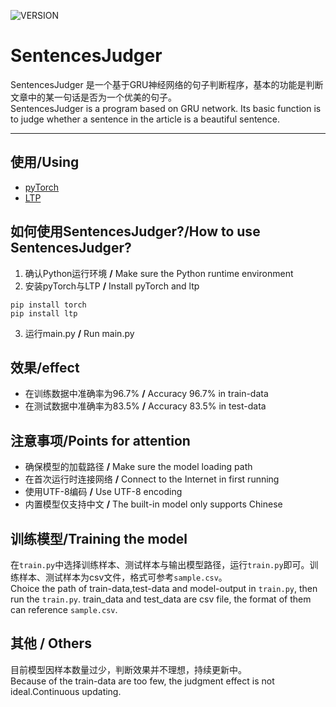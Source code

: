 ![VERSION](https://img.shields.io/pypi/pyversions/torch)
# SentencesJudger
SentencesJudger 是一个基于GRU神经网络的句子判断程序，基本的功能是判断文章中的某一句话是否为一个优美的句子。  
SentencesJudger is a program based on GRU network. Its basic function is to judge whether a sentence in the article is a beautiful sentence.
- - -
## 使用/Using
* [pyTorch](https://github.com/pytorch/pytorch)
* [LTP](https://github.com/HIT-SCIR/ltp)

## 如何使用SentencesJudger?/How to use SentencesJudger?
1. 确认Python运行环境 **/**  Make sure the Python runtime environment
3. 安装pyTorch与LTP **/** Install pyTorch and ltp
```
pip install torch
pip install ltp
```
3. 运行main.py **/** Run main.py

## 效果/effect
* 在训练数据中准确率为96.7% **/** Accuracy 96.7% in train-data
* 在测试数据中准确率为83.5% **/** Accuracy 83.5% in test-data

## 注意事项/Points for attention
* 确保模型的加载路径 **/** Make sure the model loading path
* 在首次运行时连接网络 **/** Connect to the Internet in first running
* 使用UTF-8编码 **/** Use UTF-8 encoding
* 内置模型仅支持中文 **/** The built-in model only supports Chinese

## 训练模型/Training the model
在`train.py`中选择训练样本、测试样本与输出模型路径，运行`train.py`即可。训练样本、测试样本为csv文件，格式可参考`sample.csv`。  
Choice the path of train-data,test-data and model-output in `train.py`, then run the `train.py`. train_data and test_data are csv file, the format of them can reference `sample.csv`.

## 其他 **/** Others
目前模型因样本数量过少，判断效果并不理想，持续更新中。  
Because of the train-data are too few, the judgment effect is not ideal.Continuous updating.
